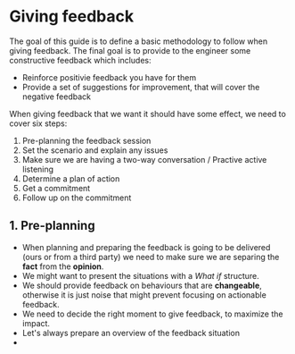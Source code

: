 # Giving feedback

The goal of this guide is to define a basic methodology to follow when giving feedback. The final goal is to provide to the engineer some constructive feedback which includes:

* Reinforce positivie feedback you have for them
* Provide a set of suggestions for improvement, that will cover the negative feedback

When giving feedback that we want it should have some effect, we need to cover six steps:

1. Pre-planning the feedback session
2. Set the scenario and explain any issues
3. Make sure we are having a two-way conversation / Practive active listening
4. Determine a plan of action
5. Get a commitment
6. Follow up on the commitment

## 1. Pre-planning

* When planning and preparing the feedback is going to be delivered (ours or from a third party) we need to make sure we are separing the **fact** from the **opinion**.
* We might want to present the situations with a *What if* structure.
* We should provide feedback on behaviours that are **changeable**, otherwise it is just noise that might prevent focusing on actionable feedback.
* We need to decide the right moment to give feedback, to maximize the impact.
* Let's always prepare an overview of the feedback situation
* 
